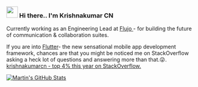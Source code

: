 ### <img src="https://raw.githubusercontent.com/MartinHeinz/MartinHeinz/master/wave.gif" width="30px"> Hi there..  I'm Krishnakumar CN

Currently working as an Engineering Lead at <a href="https://www.flujo.io">Flujo <a/> - for building the future of communication & collaboration suites.
  
If you are into <a href="https://www.flutter.dev">Flutter</a>- the new sensational mobile app development framework, chances are that you might be noticed me on StackOverflow asking a heck lot of questions and answering more than that.😜. 
  <a href="https://stackoverflow.com/users/5546443/krishnakumarcn">krishnakumarcn - top 4% this year on StackOverflow.</a>

<a href="https://github.com/krishnakumarcn/krishnakumarcn">
  <img align="center" src="https://github-readme-stats.vercel.app/api?username=krishnakumarcn&show_icons=true&line_height=27&count_private=true&title_color=ffffff&text_color=c9cacc&icon_color=2bbc8a&bg_color=1d1f21" alt="Martin's GitHub Stats" />
</a>

<!--
**krishnakumarcn/krishnakumarcn** is a ✨ _special_ ✨ repository because its `README.md` (this file) appears on your GitHub profile.

Here are some ideas to get you started:

- 🔭 I’m currently working on ...
- 🌱 I’m currently learning ...
- 👯 I’m looking to collaborate on ...
- 🤔 I’m looking for help with ...
- 💬 Ask me about ...
- 📫 How to reach me: ...
- 😄 Pronouns: ...
- ⚡ Fun fact: ...
-->
